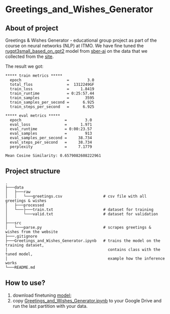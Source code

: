 # Greetings_and_Wishes_Generator

## About of project
Greetings & Wishes Generator - educational group project as part of the course on neural networks (NLP) at ITMO. We have fine tuned the [rugpt3small_based_on_gpt2](https://huggingface.co/ai-forever/rugpt3small_based_on_gpt2) model from [sber-ai](https://github.com/ai-forever/ru-gpts) on the data that we collected from the [site](https://www.pozdravuha.ru/). 

The result we got:
```
***** train metrics *****
  epoch                    =        3.0
  total_flos               =  1312249GF
  train_loss               =     1.8419
  train_runtime            = 0:25:57.44
  train_samples            =       3595
  train_samples_per_second =      6.925
  train_steps_per_second   =      6.925
```
```
***** eval metrics *****
  epoch                   =        3.0
  eval_loss               =      1.971
  eval_runtime            = 0:00:23.57
  eval_samples            =        913
  eval_samples_per_second =     38.734
  eval_steps_per_second   =     38.734
  perplexity              =     7.1779
```
```
Mean Cosine Similarity: 0.6579082608222961
```

## Project structure 
```
.
├───data
│   ├───raw                     
│   │   └───greetings.csv                  # csv file with all greetings & wishes
│   ├───processed
│   └───├───train.txt                      # dataset for training
│       └───valid.txt                      # dataset for validation
│   
├───src                         
│   └───parse.py                           # scrapes greetings & wishes from the website
├───.gitignore
├───Greetings_and_Wishes_Generator.ipynb   # trains the model on the training dataset,
│                                            contains class with the tuned model,
│                                            example how the inference works
└───README.md
```

## How to use?
1. download finetuning [model](https://drive.google.com/drive/folders/1Uov_x-soIbuEeVZUraVQFWkVAgPt44K6?usp=sharing);
2. copy [Greetings_and_Wishes_Generator.ipynb](https://github.com/tutsilianna/Greetings_and_Wishes_Generator/blob/main/Greetings_and_Wishes_Generator.ipynb) to your Google Drive and run the last partition with your data.
